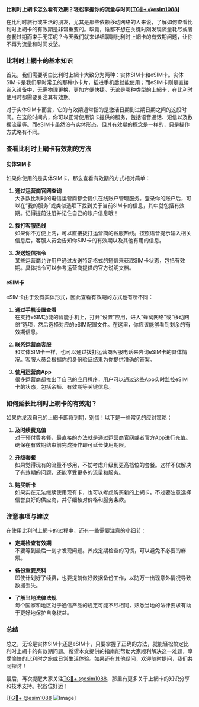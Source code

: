 **比利时上網卡怎么看有效期？轻松掌握你的流量与时间[[TG💪+ @esim1088](https://t.me/s/esim1088)]**

在比利时旅行或生活的朋友，尤其是那些依赖移动网络的人来说，了解如何查看比利时上網卡的有效期是非常重要的。毕竟，谁都不想在关键时刻发现流量耗尽或者套餐过期而束手无策呢？今天我们就来详细聊聊比利时上網卡的有效期问题，让你不再为流量和时间发愁。

### 比利时上網卡的基本知识

首先，我们需要明白比利时上網卡大致分为两种：实体SIM卡和eSIM卡。实体SIM卡是我们平时常见的那种小卡片，插进手机后就能使用；而eSIM卡则是直接嵌入设备中，无需物理更换，更加方便快捷。无论是哪种类型的上網卡，在比利时使用时都需要关注其有效期。

对于实体SIM卡而言，它的有效期通常指的是激活日期到过期日期之间的这段时间。在这段时间内，你可以正常使用该卡提供的服务，包括语音通话、短信以及数据流量等。而eSIM卡虽然没有实体形态，但其有效期的概念是一样的，只是操作方式略有不同。

### 查看比利时上網卡有效期的方法

#### 实体SIM卡

如果你使用的是实体SIM卡，那么查看有效期的方式相对简单：

1. **通过运营商官网查询**  
   大多数比利时的电信运营商都会提供在线账户管理服务。登录你的账户后，可以在“我的服务”或类似选项下找到关于当前SIM卡的信息，其中就包括有效期。记得提前注册并记住自己的账户信息哦！

2. **拨打客服热线**  
   如果你不方便上网，可以直接拨打运营商的客服热线。按照语音提示输入相关信息后，客服人员会告知你SIM卡的有效期以及其他有用的信息。

3. **发送短信指令**  
   某些运营商允许用户通过发送特定格式的短信来获取SIM卡状态，包括有效期。具体指令可以参考运营商提供的官方说明文档。

#### eSIM卡

eSIM卡由于没有实体形式，因此查看有效期的方式也有所不同：

1. **通过手机设置查看**  
   在支持eSIM功能的智能手机上，打开“设置”应用，进入“蜂窝网络”或“移动网络”选项，然后选择对应的eSIM配置文件。在这里，你应该能够看到剩余的有效期信息。

2. **联系运营商客服**  
   和实体SIM卡一样，也可以通过拨打运营商客服电话来咨询eSIM卡的具体情况。客服人员会根据你的身份验证结果为你提供准确的答案。

3. **使用运营商App**  
   很多运营商都推出了自己的应用程序，用户可以通过这些App实时监控eSIM卡的状态，包括余额、有效期等关键信息。

### 如何延长比利时上網卡的有效期？

如果你发现自己的上網卡即将到期，别慌！以下是一些常见的应对策略：

1. **及时续费充值**  
   对于预付费套餐，最直接的办法就是通过运营商官网或者官方App进行充值。确保在有效期结束前完成操作即可延长使用期限。

2. **升级套餐**  
   如果觉得现有的流量不够用，不妨考虑升级到更高档位的套餐。这样不仅解决了有效期的问题，还能享受更多的流量和服务。

3. **购买新卡**  
   如果实在无法继续使用现有卡，也可以考虑购买新的上網卡。不过要注意选择信誉良好的供应商，并仔细核对价格和服务条款。

### 注意事项与建议

在使用比利时上網卡的过程中，还有一些需要注意的小细节：

- **定期检查有效期**  
  不要等到最后一刻才发现问题。养成定期检查的习惯，可以避免不必要的麻烦。

- **备份重要资料**  
  即使计划好了续费，也要提前做好数据备份工作，以防万一出现意外情况导致数据丢失。

- **了解当地法律法规**  
  每个国家和地区对于通信产品的规定可能不尽相同，熟悉当地的法律要求有助于更好地保护自身权益。

### 总结

总之，无论是实体SIM卡还是eSIM卡，只要掌握了正确的方法，就能轻松搞定比利时上網卡的有效期问题。希望本文提供的指南能帮助大家顺利解决这一难题，享受愉快的比利时之旅或日常生活体验。如果还有其他疑问，欢迎随时提问，我们共同探讨！

最后，再次提醒大家关注[TG💪+ @esim1088](https://t.me/s/esim1088)，那里有更多关于上網卡的知识分享和技术支持。祝各位好运！

[[TG💪+ @esim1088](https://t.me/s/esim1088) ![Image](https://i.postimg.cc/4NQfJmqS/Snipaste-2025-05-13-00-14-12.png)]